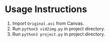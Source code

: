 # Usage Instructions

1. Import `Original.avi` from Canvas.
2. Run `python3 vid2img.py` in project directory.
3. Run `python3 project.py` in project directory.
